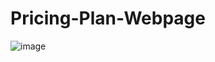 # Pricing-Plan-Webpage

![image](https://github.com/fionaharia/Pricing-Plan-Webpage/assets/112898171/904d95dd-2ca8-4ee5-bc14-5203fbf6ff55)
